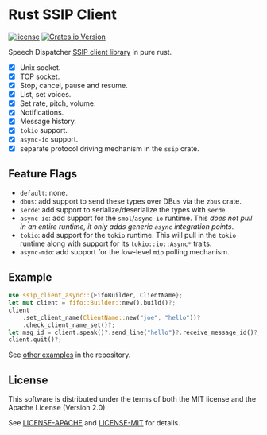 Rust SSIP Client
================

[![license](https://img.shields.io/badge/license-MIT%2FApache--2.0-blue)](https://github.com/odilia-app/ssip-client-async/blob/main/LICENSE-MIT)
[![Crates.io Version](https://img.shields.io/crates/v/ssip-client-async.svg)](https://crates.io/crates/ssip-client-async)

Speech Dispatcher [SSIP client library](http://htmlpreview.github.io/?https://github.com/brailcom/speechd/blob/master/doc/ssip.html) in pure rust.

- [x] Unix socket.
- [x] TCP socket.
- [x] Stop, cancel, pause and resume.
- [x] List, set voices.
- [x] Set rate, pitch, volume.
- [x] Notifications.
- [x] Message history.
- [x] `tokio` support.
- [x] `async-io` support.
- [x] separate protocol driving mechanism in the `ssip` crate.

Feature Flags
---------------

- `default`: none.
- `dbus`: add support to send these types over DBus via the `zbus` crate.
- `serde`: add support to serialize/deserialize the types with `serde`.
- `async-io`: add support for the `smol`/`async-io` runtime. This _does not pull in an entire runtime, it only adds generic `async` integration points_.
- `tokio`: add support for the `tokio` runtime. This will pull in the `tokio` runtime along with support for its `tokio::io::Async*` traits.
- `async-mio`: add support for the low-level `mio` polling mechanism.

Example
-------

```rust
use ssip_client_async::{FifoBuilder, ClientName};
let mut client = fifo::Builder::new().build()?;
client
    .set_client_name(ClientName::new("joe", "hello"))?
    .check_client_name_set()?;
let msg_id = client.speak()?.send_line("hello")?.receive_message_id()?;
client.quit()?;
```

See [other examples](./ssip-client-async/examples) in the repository.

License
-------

This software is distributed under the terms of both the MIT license
and the Apache License (Version 2.0).

See [LICENSE-APACHE](LICENSE-APACHE) and [LICENSE-MIT](LICENSE-MIT) for details.
